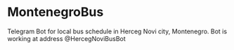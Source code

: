 # MontenegroBus
Telegram Bot for local bus schedule in Herceg Novi city, Montenegro.
Bot is working at address @HercegNoviBusBot

